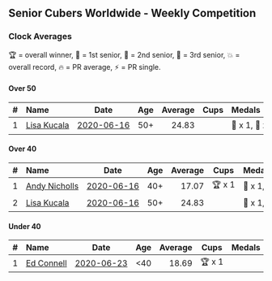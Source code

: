 ## Senior Cubers Worldwide - Weekly Competition
### Clock Averages

🏆 = overall winner, 🥇 = 1st senior, 🥈 = 2nd senior, 🥉 = 3rd senior, 💥 = overall record, 🔥 = PR average, ⚡ = PR single.

#### Over 50

| # | Name | Date | Age | Average | Cups | Medals | Achievements | Video |
| :--: | :-- | :--: | :--: | --: | :--: | :-- | :-- | :-- |
| 1 | [<span style="white-space: nowrap">Lisa Kucala</span>](../../persons/lisa_kucala/clock.md) | [<span style="white-space: nowrap">2020-06-16</span>](2020-06-16.md) | 50+ | 24.83 |  | <span style="white-space: nowrap">🥇 x 1, 🥈 x 1</span> | <span style="white-space: nowrap">💥 x 2, 🔥 x 1, ⚡ x 2</span> | [Link](https://www.facebook.com/events/296087658445428/permalink/300271461360381/) |

#### Over 40

| # | Name | Date | Age | Average | Cups | Medals | Achievements | Video |
| :--: | :-- | :--: | :--: | --: | :--: | :-- | :-- | :-- |
| 1 | [<span style="white-space: nowrap">Andy Nicholls</span>](../../persons/andy_nicholls/clock.md) | [<span style="white-space: nowrap">2020-06-16</span>](2020-06-16.md) | 40+ | 17.07 | <span style="white-space: nowrap">🏆 x 1</span> | <span style="white-space: nowrap">🥇 x 1, 🥈 x 1</span> | <span style="white-space: nowrap">💥 x 2, 🔥 x 1, ⚡ x 2</span> | [Link](https://www.facebook.com/events/296087658445428/permalink/298845524836308/) |
| 2 | [<span style="white-space: nowrap">Lisa Kucala</span>](../../persons/lisa_kucala/clock.md) | [<span style="white-space: nowrap">2020-06-16</span>](2020-06-16.md) | 50+ | 24.83 |  | <span style="white-space: nowrap">🥇 x 1, 🥈 x 1</span> | <span style="white-space: nowrap">💥 x 2, 🔥 x 1, ⚡ x 2</span> | [Link](https://www.facebook.com/events/296087658445428/permalink/300271461360381/) |

#### Under 40

| # | Name | Date | Age | Average | Cups | Medals | Achievements | Video |
| :--: | :-- | :--: | :--: | --: | :--: | :-- | :-- | :-- |
| 1 | [<span style="white-space: nowrap">Ed Connell</span>](../../persons/ed_connell/clock.md) | [<span style="white-space: nowrap">2020-06-23</span>](2020-06-23.md) | <40 | 18.69 | <span style="white-space: nowrap">🏆 x 1</span> |  | <span style="white-space: nowrap">🔥 x 2, ⚡ x 2</span> | [Link](https://www.facebook.com/events/1618516681636159/permalink/1621527954668365/) |


<!-- Global site tag (gtag.js) - Google Analytics -->
<script async src="https://www.googletagmanager.com/gtag/js?id=UA-86348435-3"></script>
<script>window.dataLayer = window.dataLayer || []; function gtag() {dataLayer.push(arguments);} gtag('js', new Date()); gtag('config', 'UA-86348435-3');</script>
